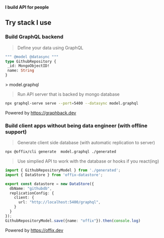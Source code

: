 **I build API for people**

## Try stack I use

### Build GraphQL backend  

> Define your data using GraphQL

```graphql
""" @model @datasync """
type GithubRepository {
 _id: MongoObjectID!
 name: String
}
``` 
\> model.graphql

> Run API server that is backed by mongo database

```bash
npx graphql-serve serve --port=5400 --datasync model.graphql
```
Powered by https://graphback.dev

### Build client apps without being data engineer (with offline support)

> Generate client side database (with automatic replication to server)
```bash
npx @offix/cli generate  model.graphql ./generated
```
> Use simplied API to work with the database or hooks if you react(ing)

```ts
import { GithubRepositoryModel } from './generated';
import { DataStore } from 'offix-datastore';

export const datastore = new DataStore({
  dbName: "githubdb",
  replicationConfig: {
    client: {
      url: "http://localhost:5400/graphql",
    }
  }
});
GithubRepositoryModel.save({name: "offix"}).then(console.log)
```
Powered by https://offix.dev
